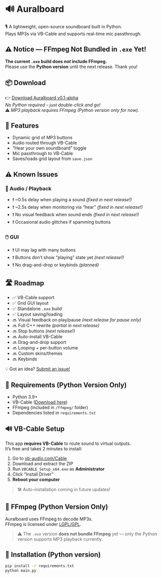 # 🔊 Auralboard

🎙️ A lightweight, open-source soundboard built in Python.  
Plays MP3s via VB-Cable and supports real-time mic passthrough.

## ⚠️ Notice — FFmpeg Not Bundled in `.exe` Yet!

**The current `.exe` build does _not_ include FFmpeg.**  
Please use the **Python version** until the next release. Thank you!

## 📦 Download

👉 [Download Auralboard v0.1-alpha](https://github.com/PranThow/auralboard/releases/latest)  
_No Python required – just double-click and go!_  
⚠️ *MP3 playback requires FFmpeg (Python version only for now).*

## 🚀 Features

- Dynamic grid of MP3 buttons
- Audio routed through VB-Cable
- “Hear your own soundboard” toggle
- Mic passthrough to VB-Cable
- Saves/loads grid layout from `save.json`

## ⚠️ Known Issues

### 🎵 Audio / Playback

- ❗ ~0.5s delay when playing a sound *(fixed in next release!)*
- ❗ ~2.5s delay when monitoring via “hear” *(fixed in next release!)*
- ❗ No visual feedback when sound ends *(fixed in next release!)*
- ❗ Occasional audio glitches if spamming buttons

### 🖱️ GUI

- ❗ UI may lag with many buttons
- ❗ Buttons don’t show “playing” state yet *(next release!)*
- ❗ No drag-and-drop or keybinds *(planned)*

## 🛣️ Roadmap

- ✅ VB-Cable support
- ✅ Grid GUI layout
- ✅ Standalone `.exe` build
- ✅ Layout saving/loading
- 🔜 Visual feedback on play/pause *(next release for pause only)*
- 🔜 Full C++ rewrite *(partial in next release)*
- 🔜 Stop buttons *(next release!)*
- 🔜 Auto-install VB-Cable
- 🔜 Drag-and-drop support
- 🔜 Looping + per-button volume
- 🔜 Custom skins/themes
- 🔜 Keybinds

💡 Got an idea? [Submit an issue!](https://github.com/PranThow/auralboard/issues)

## 📃 Requirements (Python Version Only)

- Python 3.9+
- VB-Cable ([Download here](https://vb-audio.com/Cable/))
- FFmpeg (included in `/ffmpeg/` folder)
- Dependencies listed in `requirements.txt`

## 🔊 VB-Cable Setup

This app **requires VB-Cable** to route sound to virtual outputs.  
It’s free and takes 2 minutes to install:

1. Go to [vb-audio.com/Cable](https://vb-audio.com/Cable/)
2. Download and extract the ZIP
3. Run `VBCABLE_Setup_x64.exe` as **Administrator**
4. Click “Install Driver”
5. **Reboot your computer**

> 🛠️ Auto-installation coming in future updates!

## 🧰 FFmpeg (Python Version Only)

Auralboard uses FFmpeg to decode MP3s.  
FFmpeg is licensed under [LGPL/GPL](https://ffmpeg.org/legal.html).

> ⚠️ The `.exe` version **does not bundle FFmpeg** yet — only the Python version supports MP3 playback currently.

## 🔧 Installation (Python version)

```bash
pip install -r requirements.txt
python main.py
